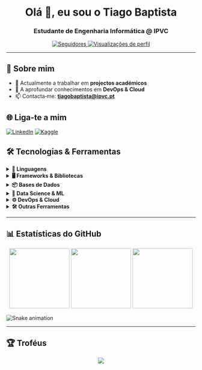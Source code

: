 <h1 align="center">Olá 👋, eu sou o Tiago Baptista</h1>
<h3 align="center">Estudante de Engenharia Informática @ IPVC</h3>

<p align="center">
  <a href="https://github.com/baptistaz?tab=followers">
    <img src="https://img.shields.io/github/followers/baptistaz?label=Seguidores&style=social" alt="Seguidores">
  </a>
  <a href="https://komarev.com/ghpvc/?username=baptistaz">
    <img src="https://komarev.com/ghpvc/?username=baptistaz&style=flat&color=blue" alt="Visualizações de perfil">
  </a>
</p>

---

## 🚀 Sobre mim

* 🔭  Actualmente a trabalhar em **projectos académicos**
* 🌱  A aprofundar conhecimentos em **DevOps & Cloud**
* 📫  Contacta‑me: **[tiagobaptista@ipvc.pt](mailto:tiagobaptista@ipvc.pt)**

## 🌐 Liga‑te a mim

[![LinkedIn](https://img.shields.io/badge/LinkedIn-0A66C2?style=for-the-badge\&logo=linkedin\&logoColor=white)](https://www.linkedin.com/in/tiago-baptista-18823a318/)
[![Kaggle](https://img.shields.io/badge/Kaggle-20BEFF?style=for-the-badge\&logo=kaggle\&logoColor=white)](https://www.kaggle.com/tiagobaptista11)

## 🛠️ Tecnologias & Ferramentas

<details>
<summary><strong>👑 Linguagens</strong></summary>

![C#](https://img.shields.io/badge/C%23-239120?style=for-the-badge\&logo=csharp\&logoColor=white)
![JavaScript](https://img.shields.io/badge/JavaScript-F7DF1E?style=for-the-badge\&logo=javascript\&logoColor=black)
![TypeScript](https://img.shields.io/badge/TypeScript-007ACC?style=for-the-badge\&logo=typescript\&logoColor=white)
![Python](https://img.shields.io/badge/Python-3776AB?style=for-the-badge\&logo=python\&logoColor=white)
![Java](https://img.shields.io/badge/Java-ED8B00?style=for-the-badge\&logo=openjdk\&logoColor=white)
![C](https://img.shields.io/badge/C-A8B9CC?style=for-the-badge\&logo=c\&logoColor=black)
![Bash](https://img.shields.io/badge/Bash-4EAA25?style=for-the-badge\&logo=gnubash\&logoColor=white)
![HTML5](https://img.shields.io/badge/HTML5-E34F26?style=for-the-badge\&logo=html5\&logoColor=white)
![CSS3](https://img.shields.io/badge/CSS3-1572B6?style=for-the-badge\&logo=css3\&logoColor=white)
![Kotlin](https://img.shields.io/badge/Kotlin-7F52FF?style=for-the-badge\&logo=kotlin\&logoColor=white)
![MATLAB](https://img.shields.io/badge/MATLAB-0076A8?style=for-the-badge\&logo=MathWorks\&logoColor=white)

</details>

<details>
<summary><strong>🖥️ Frameworks & Bibliotecas</strong></summary>

![Angular](https://img.shields.io/badge/Angular-DD0031?style=for-the-badge\&logo=angular\&logoColor=white)
![React](https://img.shields.io/badge/React-20232A?style=for-the-badge\&logo=react\&logoColor=61DAFB)
![React Native](https://img.shields.io/badge/React_Native-20232A?style=for-the-badge\&logo=react\&logoColor=61DAFB)
![Node.js](https://img.shields.io/badge/Node.js-339933?style=for-the-badge\&logo=nodedotjs\&logoColor=white)
![.NET](https://img.shields.io/badge/.NET-512BD4?style=for-the-badge\&logo=dotnet\&logoColor=white)
![Express](https://img.shields.io/badge/Express-000000?style=for-the-badge\&logo=express\&logoColor=white)
![Vue.js](https://img.shields.io/badge/Vue.js-35495E?style=for-the-badge\&logo=vuedotjs\&logoColor=4FC08D)
![Svelte](https://img.shields.io/badge/Svelte-FF3E00?style=for-the-badge\&logo=svelte\&logoColor=white)
![Ionic](https://img.shields.io/badge/Ionic-3880FF?style=for-the-badge\&logo=ionic\&logoColor=white)
![Android](https://img.shields.io/badge/Android-3DDC84?style=for-the-badge\&logo=android\&logoColor=white)
![GraphQL](https://img.shields.io/badge/GraphQL-E10098?style=for-the-badge\&logo=graphql\&logoColor=white)
![Firebase](https://img.shields.io/badge/Firebase-FFCA28?style=for-the-badge\&logo=firebase\&logoColor=black)
![OpenCV](https://img.shields.io/badge/OpenCV-5C3EE8?style=for-the-badge\&logo=opencv\&logoColor=white)

</details>

<details>
<summary><strong>📦 Bases de Dados</strong></summary>

![MySQL](https://img.shields.io/badge/MySQL-4479A1?style=for-the-badge\&logo=mysql\&logoColor=white)
![PostgreSQL](https://img.shields.io/badge/PostgreSQL-4169E1?style=for-the-badge\&logo=postgresql\&logoColor=white)
![MongoDB](https://img.shields.io/badge/MongoDB-47A248?style=for-the-badge\&logo=mongodb\&logoColor=white)
![MariaDB](https://img.shields.io/badge/MariaDB-003545?style=for-the-badge\&logo=mariadb\&logoColor=white)
![SQLite](https://img.shields.io/badge/SQLite-003B57?style=for-the-badge\&logo=sqlite\&logoColor=white)
![SQL Server](https://img.shields.io/badge/SQL%20Server-CC2927?style=for-the-badge\&logo=microsoftsqlserver\&logoColor=white)

</details>

<details>
<summary><strong>🤖 Data Science & ML</strong></summary>

![TensorFlow](https://img.shields.io/badge/TensorFlow-FF6F00?style=for-the-badge\&logo=tensorflow\&logoColor=white)
![PyTorch](https://img.shields.io/badge/PyTorch-EE4C2C?style=for-the-badge\&logo=pytorch\&logoColor=white)
![Scikit‑Learn](https://img.shields.io/badge/Scikit--Learn-F7931E?style=for-the-badge\&logo=scikitlearn\&logoColor=white)
![Pandas](https://img.shields.io/badge/Pandas-150458?style=for-the-badge\&logo=pandas\&logoColor=white)
![Seaborn](https://img.shields.io/badge/Seaborn-4C8CBF?style=for-the-badge\&logo=seaborn\&logoColor=white)

</details>

<details>
<summary><strong>⚙️ DevOps & Cloud</strong></summary>

![Docker](https://img.shields.io/badge/Docker-2496ED?style=for-the-badge\&logo=docker\&logoColor=white)
![Git](https://img.shields.io/badge/Git-F05032?style=for-the-badge\&logo=git\&logoColor=white)
![GitHub Actions](https://img.shields.io/badge/GitHub_Actions-2088FF?style=for-the-badge\&logo=githubactions\&logoColor=white)
![Linux](https://img.shields.io/badge/Linux-FCC624?style=for-the-badge\&logo=linux\&logoColor=black)
![Grafana](https://img.shields.io/badge/Grafana-F46800?style=for-the-badge\&logo=grafana\&logoColor=white)

</details>

<details>
<summary><strong>🛠️ Outras Ferramentas</strong></summary>

![Postman](https://img.shields.io/badge/Postman-FF6C37?style=for-the-badge\&logo=postman\&logoColor=white)
![Figma](https://img.shields.io/badge/Figma-F24E1E?style=for-the-badge\&logo=figma\&logoColor=white)
![Unity](https://img.shields.io/badge/Unity-000000?style=for-the-badge\&logo=unity\&logoColor=white)
![Unreal Engine](https://img.shields.io/badge/Unreal_Engine-0E1128?style=for-the-badge\&logo=unrealengine\&logoColor=white)

</details>

---

## 📊 Estatísticas do GitHub

<div align="center">
  <img height="160em" src="https://github-readme-stats.vercel.app/api?username=baptistaz&show_icons=true&theme=radical&hide_border=true&include_all_commits=true&count_private=true" />
  <img height="160em" src="https://github-readme-stats.vercel.app/api/top-langs/?username=baptistaz&layout=compact&theme=radical&hide_border=true" />
  <img height="160em" src="https://github-readme-streak-stats.herokuapp.com/?user=baptistaz&theme=radical&hide_border=true" />
</div>

![Snake animation](https://raw.githubusercontent.com/BaptistaZ/BaptistaZ/output/dist/cobra.svg)


---

## 🏆 Troféus

<p align="center">
  <img src="https://github-profile-trophy.vercel.app/?username=baptistaz&theme=onedark&row=1&column=6" />
</p>

<!-- Se quiseres adicionar o gráfico de actividade, descomenta a linha seguinte -->

<!-- ![GitHub Activity Graph](https://github-readme-activity-graph.vercel.app/graph?username=baptistaz&theme=github-compact) -->
